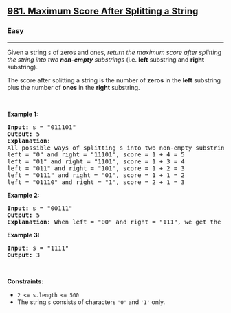 <h2><a href="https://leetcode.com/problems/maximum-score-after-splitting-a-string/">981. Maximum Score After Splitting a String</a></h2><h3>Easy</h3><hr><p>Given a&nbsp;string <code>s</code>&nbsp;of zeros and ones, <em>return the maximum score after splitting the string into two <strong>non-empty</strong> substrings</em> (i.e. <strong>left</strong> substring and <strong>right</strong> substring).</p>

<p>The score after splitting a string is the number of <strong>zeros</strong> in the <strong>left</strong> substring plus the number of <strong>ones</strong> in the <strong>right</strong> substring.</p>

<p>&nbsp;</p>
<p><strong class="example">Example 1:</strong></p>

<pre><strong>Input:</strong> s = "011101"
<strong>Output:</strong> 5 
<strong>Explanation:</strong> 
All possible ways of splitting s into two non-empty substrings are:
left = "0" and right = "11101", score = 1 + 4 = 5 
left = "01" and right = "1101", score = 1 + 3 = 4 
left = "011" and right = "101", score = 1 + 2 = 3 
left = "0111" and right = "01", score = 1 + 1 = 2 
left = "01110" and right = "1", score = 2 + 1 = 3
</pre>

<p><strong class="example">Example 2:</strong></p>

<pre><strong>Input:</strong> s = "00111"
<strong>Output:</strong> 5
<strong>Explanation:</strong> When left = "00" and right = "111", we get the maximum score = 2 + 3 = 5
</pre>

<p><strong class="example">Example 3:</strong></p>

<pre><strong>Input:</strong> s = "1111"
<strong>Output:</strong> 3
</pre>

<p>&nbsp;</p>
<p><strong>Constraints:</strong></p>

<ul>
	<li><code>2 &lt;= s.length &lt;= 500</code></li>
	<li>The string <code>s</code> consists of characters <code>'0'</code> and <code>'1'</code> only.</li>
</ul>
